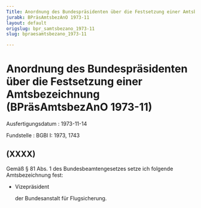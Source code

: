 ```yaml
---
Title: Anordnung des Bundespräsidenten über die Festsetzung einer Amtsbezeichnung
jurabk: BPräsAmtsbezAnO 1973-11
layout: default
origslug: bpr_samtsbezano_1973-11
slug: bpraesamtsbezano_1973-11

---
```


# Anordnung des Bundespräsidenten über die Festsetzung einer Amtsbezeichnung (BPräsAmtsbezAnO 1973-11)

Ausfertigungsdatum
:   1973-11-14

Fundstelle
:   BGBl I: 1973, 1743



## (XXXX)

Gemäß § 81 Abs. 1 des Bundesbeamtengesetzes setze ich folgende Amtsbezeichnung fest:

*   Vizepräsident

    der Bundesanstalt für Flugsicherung.




